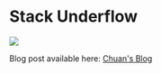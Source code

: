 # Stack Underflow

![](https://youtu.be/1IUOaaW4N3E)

Blog post available here: [Chuan's Blog](https://iamchuan.com/2016/10/26/r-vs-python-analysis-based-on-data-from-stack-overflow/#more-70)
